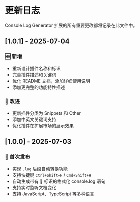 # 更新日志

Console Log Generator 扩展的所有重要更改都将记录在此文件中。

## [1.0.1] - 2025-07-04

### 🆕 新增
- 重新设计插件名称和标识
- 完善插件描述和关键词
- 优化 README 文档，添加详细使用说明
- 添加更完整的功能特性描述

### 🔧 改进
- 更新插件分类为 Snippets 和 Other
- 添加中英文关键词支持
- 优化插件在扩展市场的展示效果

## [1.0.0] - 2025-07-03

### 🎉 首次发布
- 实现 `.log` 后缀自动转换功能
- 支持快捷键 `Ctrl+Shift+H` / `Cmd+Shift+H`
- 自动生成带有 🚀 标识的格式化 console.log 语句
- 支持实时监听文档变化
- 支持 JavaScript、TypeScript 等多种语言